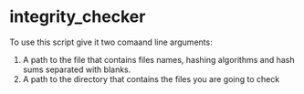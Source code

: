 # integrity_checker

To use this script give it two comaand line arguments:
1. A path to the file that contains files names, hashing algorithms and hash sums separated with blanks.
2. A path to the directory that contains the files you are going to check
